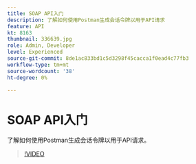 ```yaml
---
title: SOAP API入门
description: 了解如何使用Postman生成会话令牌以用于API请求
feature: API
kt: 8163
thumbnail: 336639.jpg
role: Admin, Developer
level: Experienced
source-git-commit: 8de1ac833bd1c5d3298f45cacca1f0ead4c77fb3
workflow-type: tm+mt
source-wordcount: '38'
ht-degree: 0%

---
```



# SOAP API入门

了解如何使用Postman生成会话令牌以用于API请求。

>[!VIDEO](https://video.tv.adobe.com/v/336639?quality=12)
